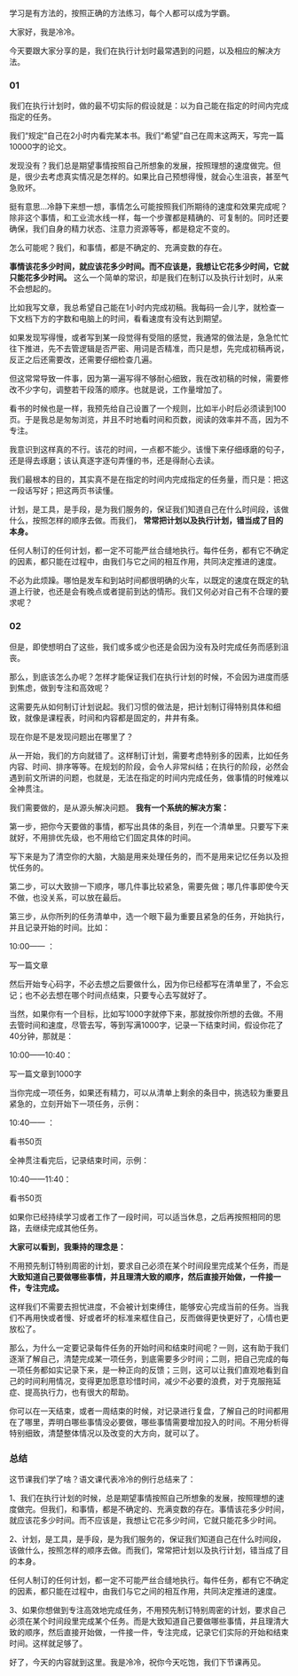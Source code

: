 学习是有方法的，按照正确的方法练习，每个人都可以成为学霸。

大家好，我是冷冷。

今天要跟大家分享的是，我们在执行计划时最常遇到的问题，以及相应的解决方法。

### 01

我们在执行计划时，做的最不切实际的假设就是：以为自己能在指定的时间内完成指定的任务。

我们“规定”自己在2小时内看完某本书。我们“希望”自己在周末这两天，写完一篇10000字的论文。

发现没有？我们总是期望事情按照自己所想象的发展，按照理想的速度做完。但是，很少去考虑真实情况是怎样的。如果比自己预想得慢，就会心生沮丧，甚至气急败坏。

挺有意思…冷静下来想一想，事情怎么可能按照我们所期待的速度和效果完成呢？除非这个事情，和工业流水线一样，每一个步骤都是精确的、可复制的。同时还要确保，我们自身的精力状态、注意力资源等等，都是稳定不变的。

怎么可能呢？我们，和事情，都是不确定的、充满变数的存在。

**事情该花多少时间，就应该花多少时间。而不应该是，我想让它花多少时间，它就只能花多少时间。** 这么一个简单的常识，却是我们在制订以及执行计划时，从来不会想起的。

比如我写文章，我总希望自己能在1小时内完成初稿。我每码一会儿字，就检查一下文档下方的字数和电脑上的时间，看看速度有没有达到期望。

如果发现写得慢，或者写到某一段觉得有受阻的感觉，我通常的做法是，急急忙忙往下推进，先不去管逻辑是否严密、用词是否精准，而只是想，先完成初稿再说，反正之后还需要改，还需要仔细检查几遍。

但这常常导致一件事，因为第一遍写得不够耐心细致，我在改初稿的时候，需要修改不少字句，调整若干段落的顺序。也就是说，工作量增加了。

看书的时候也是一样，我预先给自己设置了一个规则，比如半小时后必须读到100页。于是我总是匆匆浏览，并且不时地看时间和页数，阅读的效率并不高，因为不专注。

我意识到这样真的不行。该花的时间，一点都不能少。该慢下来仔细琢磨的句子，还是得去琢磨；该认真逐字逐句弄懂的书，还是得耐心去读。

我们最根本的目的，其实真不是在指定的时间内完成指定的任务量，而只是：把这一段话写好；把这两页书读懂。

计划，是工具，是手段，是为我们服务的，保证我们知道自己在什么时间段，该做什么，按照怎样的顺序去做。而我们， **常常把计划以及执行计划，错当成了目的本身。**

任何人制订的任何计划，都一定不可能严丝合缝地执行。每件任务，都有它不确定的因素，都只能在过程中，由我们与它之间的相互作用，共同决定推进的速度。

不必为此烦躁。哪怕是发车和到站时间都很明确的火车，以既定的速度在既定的轨道上行驶，也还是会有晚点或者提前到达的情形。我们又何必对自己有不合理的要求呢？

### 02

但是，即使想明白了这些，我们或多或少也还是会因为没有及时完成任务而感到沮丧。

那么，到底该怎么办呢？怎样才能保证我们在执行计划的时候，不会因为进度而感到焦虑，做到专注和高效呢？

这需要先从如何制订计划说起。我们习惯的做法是，把计划制订得特别具体和细致，就像是课程表，时间和内容都是固定的，井井有条。

现在你是不是发现问题出在哪里了？

从一开始，我们的方向就错了。这样制订计划，需要考虑特别多的因素，比如任务内容、时间、排序等等。在规划的阶段，会令人非常纠结；在执行的阶段，必然会遇到前文所讲的问题，也就是，无法在指定的时间内完成任务，做事情的时候难以全神贯注。

我们需要做的，是从源头解决问题。 **我有一个系统的解决方案：**

第一步，把你今天要做的事情，都写出具体的条目，列在一个清单里。只要写下来就好，不用排优先级，也不用给它们固定具体的时间。

写下来是为了清空你的大脑，大脑是用来处理任务的，而不是用来记忆任务以及担忧任务的。

第二步，可以大致排一下顺序，哪几件事比较紧急，需要先做；哪几件事即使今天不做，也没关系，可以放在最后。

第三步，从你所列的任务清单中，选一个眼下最为重要且紧急的任务，开始执行，并且记录开始的时间。比如：

10:00—— ：

写一篇文章

然后开始专心码字，不必去想之后要做什么，因为你已经都写在清单里了，不会忘记；也不必去想在哪个时间点结束，只要专心去写就好了。

当然，如果你有一个目标，比如写1000字就停下来，那就按你所想的去做。不用去管时间和速度，尽管去写，等到写满1000字，记录一下结束时间，假设你花了40分钟，那就是：

10:00——10:40：

写一篇文章到1000字

当你完成一项任务，如果还有精力，可以从清单上剩余的条目中，挑选较为重要且紧急的，立刻开始下一项任务，示例：

10:40—— ：

看书50页

全神贯注看完后，记录结束时间，示例：

10:40——11:40：

看书50页

如果你已经持续学习或者工作了一段时间，可以适当休息，之后再按照相同的思路，去继续完成其他任务。

**大家可以看到，我秉持的理念是：**

不用预先制订特别周密的计划，要求自己必须在某个时间段里完成某个任务，而是 **大致知道自己要做哪些事情，并且理清大致的顺序，然后直接开始做，一件接一件，专注完成。**

这样我们不需要去担忧进度，不会被计划束缚住，能够安心完成当前的任务。当我们不再用快或者慢、好或者坏的标准来框住自己，反而做得更快更好了，心情也更放松了。

那么，为什么一定要记录每件任务的开始时间和结束时间呢？一则，这有助于我们逐渐了解自己，清楚完成某一项任务，到底需要多少时间；二则，把自己完成的每一项任务都如实记录下来，是一种正向的反馈；三则，这可以让我们直观地看到自己的时间利用情况，变得更加愿意珍惜时间，减少不必要的浪费，对于克服拖延症、提高执行力，也有很大的帮助。

你可以在一天结束，或者一周结束的时候，对记录进行复盘，了解自己的时间都用在了哪里，弄明白哪些事情没必要做，哪些事情需要增加投入的时间。不用分析得特别细致，清楚整体情况以及改变的大方向，就可以了。

### 总结

这节课我们学了啥？语文课代表冷冷的例行总结来了：

1、我们在执行计划的时候，总是期望事情按照自己所想象的发展，按照理想的速度做完。但我们，和事情，都是不确定的、充满变数的存在。事情该花多少时间，就应该花多少时间。而不应该是，我想让它花多少时间，它就只能花多少时间。

2、计划，是工具，是手段，是为我们服务的，保证我们知道自己在什么时间段，该做什么，按照怎样的顺序去做。而我们，常常把计划以及执行计划，错当成了目的本身。

任何人制订的任何计划，都一定不可能严丝合缝地执行。每件任务，都有它不确定的因素，都只能在过程中，由我们与它之间的相互作用，共同决定推进的速度。

3、如果你想做到专注高效地完成任务，不用预先制订特别周密的计划，要求自己必须在某个时间段里完成某个任务。而是大致知道自己要做哪些事情，并且理清大致的顺序，然后直接开始做，一件接一件，专注完成，记录它们实际的开始和结束时间。这样就足够了。

好了，今天的内容就到这里。我是冷冷，祝你今天吃饱，我们下节课再见。
